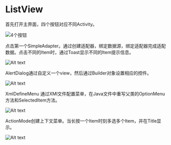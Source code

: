 # ListView
首先打开主界面，四个按钮对应不同Activity。

![4个按钮](https://github.com/lx85886693/ListView/blob/master/img/1.png)

点击第一个SimpleAdapter。通过创建适配器，绑定数据源，绑定适配器完成适配数据。点击不同的Item时，通过Toast显示不同的Item提示信息。

![Alt text](https://github.com/lx85886693/ListView/blob/master/img/2.png)

AlertDialog通过自定义一个view，然后通过Builder对象设置相应的控件。

![Alt text](https://github.com/lx85886693/ListView/blob/master/img/3.png)

XmlDefineMenu 通过XMl文件配置菜单，在Java文件中重写父类的OptionMenu方法和SelectedItem方法。

![Alt text](https://github.com/lx85886693/ListView/blob/master/img/4.png)

ActionMode创建上下文菜单。当长按一个Item时刻多选多个Item，并在Title显示。

![Alt text](https://github.com/lx85886693/ListView/blob/master/img/5.png)

